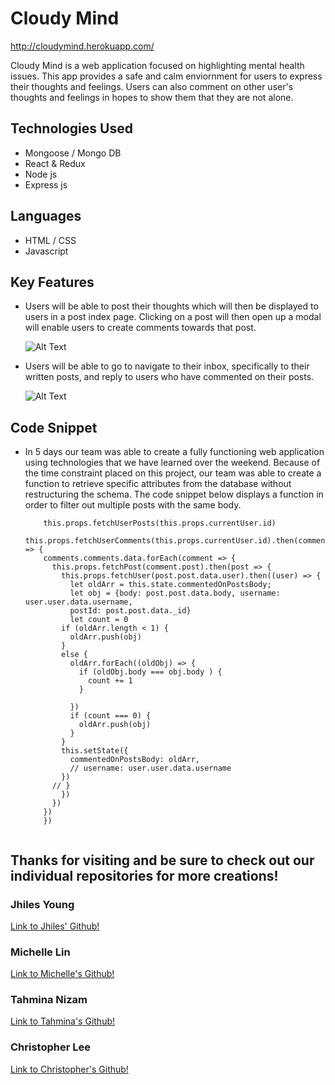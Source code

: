 # Cloudy Mind

http://cloudymind.herokuapp.com/

Cloudy Mind is a web application focused on highlighting mental health issues. 
This app provides a safe and calm enviornment for users to express their 
thoughts and feelings. Users can also comment on other user's thoughts and 
feelings in hopes to show them that they are not alone. 

## Technologies Used

* Mongoose / Mongo DB
* React & Redux
* Node js
* Express js

## Languages 
* HTML / CSS
* Javascript

## Key Features

* Users will be able to post their thoughts which will then be displayed to
users in a post index page. Clicking on a post will then open up a modal will 
enable users to create comments towards that post.

&nbsp;&nbsp;&nbsp;&nbsp;&nbsp;&nbsp;![Alt Text](https://media.giphy.com/media/XjhZOa7i8UUrMxxQgn/giphy.gif)

* Users will be able to go to navigate to their inbox, specifically to their written posts,
and reply to users who have commented on their posts.

&nbsp;&nbsp;&nbsp;&nbsp;&nbsp;&nbsp;![Alt Text](https://media.giphy.com/media/ydCz1iKG0EVlrBU4tx/giphy.gif)

## Code Snippet

* In 5 days our team was able to create a fully functioning web application using 
technologies that we have learned over the weekend. Because of the time constraint 
placed on this project, our team was able to create a function to retrieve specific 
attributes from the database without restructuring the schema. The code snippet below
displays a function in order to filter out multiple posts with the same body.

    ```
        this.props.fetchUserPosts(this.props.currentUser.id)
        this.props.fetchUserComments(this.props.currentUser.id).then(comments => {
        comments.comments.data.forEach(comment => {
          this.props.fetchPost(comment.post).then(post => {
            this.props.fetchUser(post.post.data.user).then((user) => {
              let oldArr = this.state.commentedOnPostsBody;
              let obj = {body: post.post.data.body, username: user.user.data.username, 
              postId: post.post.data._id}
              let count = 0
            if (oldArr.length < 1) {
              oldArr.push(obj)
            }
            else {
              oldArr.forEach((oldObj) => {
                if (oldObj.body === obj.body ) {
                  count += 1
                }
                
              })
              if (count === 0) {
                oldArr.push(obj)
              }
            }
            this.setState({
              commentedOnPostsBody: oldArr,
              // username: user.user.data.username
            })
          // }
            })       
          })
        })
        })
      
  ```
## Thanks for visiting and be sure to check out our individual repositories for more creations!

### Jhiles Young   
[Link to Jhiles' Github!](https://github.com/jhilesyoung)

### Michelle Lin
[Link to Michelle's Github!](https://github.com/michelleamazinglin)

### Tahmina Nizam
[Link to Tahmina's Github!](https://github.com/tnizam)

### Christopher Lee
[Link to Christopher's Github!](https://github.com/clee1996)
